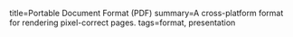title=Portable Document Format (PDF)
summary=A cross-platform format for rendering pixel-correct pages.
tags=format, presentation
~~~~~~

